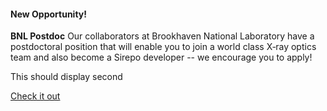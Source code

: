 #### New Opportunity!


**BNL Postdoc** Our collaborators at Brookhaven National Laboratory have a postdoctoral position that will enable you to join a world class X‑ray optics team and also become a Sirepo developer -- we encourage you to apply!

This should display second

[Check it out](#)